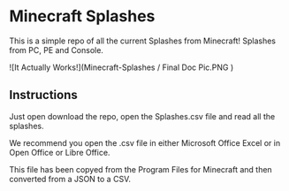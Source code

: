 # Minecraft Splashes
This is a simple repo of all the current Splashes from Minecraft! Splashes from PC, PE and Console.

![It Actually Works!](Minecraft-Splashes / Final Doc Pic.PNG )



## Instructions
Just open download the repo, open the Splashes.csv file and read all the splashes.

We recommend you open the .csv file in either Microsoft Office Excel or in Open Office or Libre Office.



This file has been copyed from the Program Files for Minecraft and then converted from a JSON to a CSV.
